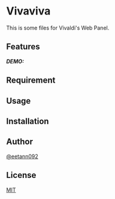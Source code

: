 # Vivaviva
This is some files for Vivaldi's Web Panel.

## Features
***DEMO:***  
<!-- ![Demo](https://image-url.gif) -->  
<!-- ![demo](./images/Awesome_demo.gif)   -->
<!-- - Awesome function -->  

<!-- For more information, see `awesome-tool help`. -->  

## Requirement
<!-- - Requirement -->  

## Usage
<!-- 1. Usage -->  

## Installation
<!-- ```sh                                              -->  
<!-- $ git clone https://github.com/eetann/vivaviva -->  
<!-- ```                                                -->  

<!-- ## Anything Else -->  

## Author
[@eetann092](https://twitter.com/eetann092)  

## License
[MIT](http://eetann.mit-license.org)
